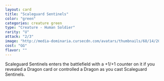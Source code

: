 ```yaml
---
layout: card
title: "Scaleguard Sentinels"
color: "green"
categories: creature green
type: "Creature - Human Soldier"
rarity: "U"
attack: "2/3"
image: "http://media-dominaria.cursecdn.com/avatars/thumbnails/68/14/200/283/635611475535144697.png"
cost: "GG"
flavor: ""
---
```


Scaleguard Sentinels enters the battlefield with a +1/+1 counter on it if you revealed a Dragon card or controlled a Dragon as you cast Scaleguard Sentinels.
